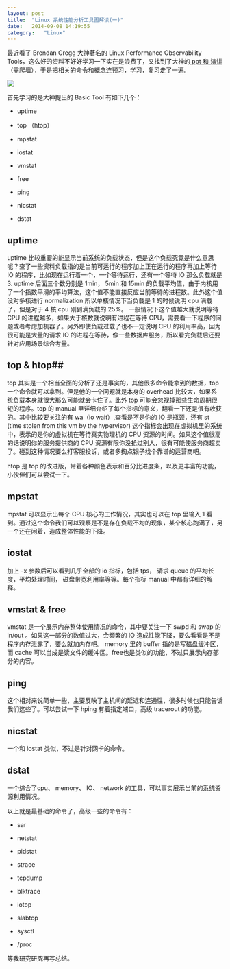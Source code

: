 ```yaml
---
layout:	post
title:	"Linux 系统性能分析工具图解读(一)"
date:	2014-09-08 14:19:55
category:	"Linux"
---
```


最近看了 Brendan Gregg 大神著名的 Linux Performance Observability Tools，这么好的资料不好好学习一下实在是浪费了，又找到了大神的[ ppt 和 演讲](http://www.brendangregg.com/linuxperf.html)（需爬墙），于是把相关的命令和概念连预习，学习，复习走了一遍。

 ![](http://oilbeater.qiniudn.com/linux_observability_tools.png)

首先学习的是大神提出的 Basic Tool 有如下几个：

- uptime

- top （htop）

- mpstat

- iostat

- vmstat

- free

- ping

- nicstat

- dstat

## uptime ##

uptime 比较重要的能显示当前系统的负载状态，但是这个负载究竟是什么意思呢？查了一些资料负载指的是当前可运行的程序加上正在运行的程序再加上等待 IO 的程序，比如现在运行着一个，一个等待运行，还有一个等待 IO 那么负载就是3. uptime 后面三个数分别是 1min， 5min 和 15min 的负载平均值，由于内核用了一个指数平滑的平均算法，这个值不能直接反应当前等待的进程数。此外这个值没对多核进行 normalization 所以单核情况下当负载是 1 的时候说明 cpu 满载了，但是对于 4 核 cpu 刚到满负载的 25%。 一般情况下这个值越大就说明等待 CPU 的进程越多，如果大于核数就说明有进程在等待 CPU，需要看一下程序的问题或者考虑加机器了。另外即使负载过载了也不一定说明 CPU 的利用率高，因为很可能是大量的请求 IO 的进程在等待，像一些数据库服务，所以看完负载后还要针对应用场景综合考量。


## top & htop##

top 其实是一个相当全面的分析了还是事实的，其他很多命令能拿到的数据，top 一个命令就可以拿到。但是他的一个问题就是本身的 overhead 比较大，如果系统负载本身就很大那么可能就会卡住了。此外 top 可能会忽视掉那些生命周期很短的程序。top 的 manual 里详细介绍了每个指标的意义，翻看一下还是很有收获的。其中比较要关注的有 wa（io wait）,查看是不是你的 IO 是瓶颈，还有 st (time stolen from this vm by the hypervisor) 这个指标会出现在虚拟机里的系统中，表示的是你的虚拟机在等待真实物理机的 CPU 资源的时间。如果这个值很高的话说明你的服务提供商的 CPU 资源有限你没抢过别人，很有可能使服务商超卖了。碰到这种情况要么打客服投诉，或者多掏点银子找个靠谱的运营商吧。

htop 是 top 的改进版，带着各种颜色表示和百分比进度条，以及更丰富的功能，小伙伴们可以尝试一下。


## mpstat ##

mpstat 可以显示出每个 CPU 核心的工作情况，其实也可以在 top 里输入 1 看到。通过这个命令我们可以观察是不是存在负载不均的现象，某个核心跑满了，另一个还在闲着，造成整体性能的下降。 


## iostat ##

加上 -x 参数后可以看到几乎全部的 io 指标，包括 tps， 请求 queue 的平均长度，平均处理时间， 磁盘带宽利用率等等。每个指标 manual 中都有详细的解释。

## vmstat & free ##

vmstat 是一个展示内存整体使用情况的命令，其中要关注一下 swpd 和 swap 的 in/out 。如果这一部分的数值过大，会频繁的 IO 造成性能下降，要么看看是不是程序内存泄露了，要么就加内存吧。 memory 里的 buffer 指的是写磁盘缓冲区， 而 cache 可以当成是读文件的缓冲区。free也是类似的功能，不过只展示内存部分的内容。

## ping ##

这个相对来说简单一些，主要反映了主机间的延迟和连通性，很多时候也只能告诉我们这些了。可以尝试一下 hping 有着指定端口，高级 tracerout 的功能。

## nicstat ##

一个和 iostat 类似，不过是针对网卡的命令。

## dstat ##

一个综合了cpu、 memory、 IO、 network 的工具，可以事实展示当前的系统资源利用情况。

以上就是最基础的命令了，高级一些的命令有：

- sar

- netstat

- pidstat

- strace

- tcpdump

- blktrace

- iotop

- slabtop

- sysctl

- /proc

等我研究研究再写总结。
